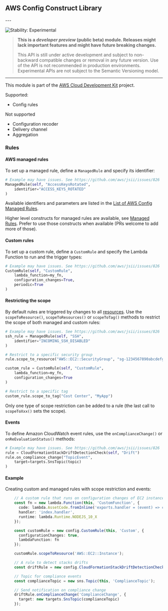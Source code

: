 ## AWS Config Construct Library

<html></html>---


![Stability: Experimental](https://img.shields.io/badge/stability-Experimental-important.svg?style=for-the-badge)

> **This is a *developer preview* (public beta) module. Releases might lack important features and might have
> future breaking changes.**
>
> This API is still under active development and subject to non-backward
> compatible changes or removal in any future version. Use of the API is not recommended in production
> environments. Experimental APIs are not subject to the Semantic Versioning model.

---
<html></html>

This module is part of the [AWS Cloud Development Kit](https://github.com/aws/aws-cdk) project.

Supported:

* Config rules

Not supported

* Configuration recoder
* Delivery channel
* Aggregation

### Rules

#### AWS managed rules

To set up a managed rule, define a `ManagedRule` and specify its identifier:

```python
# Example may have issues. See https://github.com/aws/jsii/issues/826
ManagedRule(self, "AccessKeysRotated",
    identifier="ACCESS_KEYS_ROTATED"
)
```

Available identifiers and parameters are listed in the [List of AWS Config Managed Rules](https://docs.aws.amazon.com/config/latest/developerguide/managed-rules-by-aws-config.html).

Higher level constructs for managed rules are available, see [Managed Rules](https://github.com/aws/aws-cdk/blob/master/packages/%40aws-cdk/aws-config/lib/managed-rules.ts). Prefer to use those constructs when available (PRs welcome to add more of those).

#### Custom rules

To set up a custom rule, define a `CustomRule` and specify the Lambda Function to run and the trigger types:

```python
# Example may have issues. See https://github.com/aws/jsii/issues/826
CustomRule(self, "CustomRule",
    lambda_function=my_fn,
    configuration_changes=True,
    periodic=True
)
```

#### Restricting the scope

By default rules are triggered by changes to all [resources](https://docs.aws.amazon.com/config/latest/developerguide/resource-config-reference.html#supported-resources). Use the `scopeToResource()`, `scopeToResources()` or `scopeToTag()` methods to restrict the scope of both managed and custom rules:

```python
# Example may have issues. See https://github.com/aws/jsii/issues/826
ssh_rule = ManagedRule(self, "SSH",
    identifier="INCOMING_SSH_DISABLED"
)

# Restrict to a specific security group
rule.scope_to_resource("AWS::EC2::SecurityGroup", "sg-1234567890abcdefgh")

custom_rule = CustomRule(self, "CustomRule",
    lambda_function=my_fn,
    configuration_changes=True
)

# Restrict to a specific tag
custom_rule.scope_to_tag("Cost Center", "MyApp")
```

Only one type of scope restriction can be added to a rule (the last call to `scopeToXxx()` sets the scope).

#### Events

To define Amazon CloudWatch event rules, use the `onComplianceChange()` or `onReEvaluationStatus()` methods:

```python
# Example may have issues. See https://github.com/aws/jsii/issues/826
rule = CloudFormationStackDriftDetectionCheck(self, "Drift")
rule.on_compliance_change("TopicEvent",
    target=targets.SnsTopic(topic)
)
```

#### Example

Creating custom and managed rules with scope restriction and events:

```ts lit=test/integ.rule.lit.ts
    // A custom rule that runs on configuration changes of EC2 instances
    const fn = new lambda.Function(this, 'CustomFunction', {
      code: lambda.AssetCode.fromInline('exports.handler = (event) => console.log(event);'),
      handler: 'index.handler',
      runtime: lambda.Runtime.NODEJS_10_X
    });

    const customRule = new config.CustomRule(this, 'Custom', {
      configurationChanges: true,
      lambdaFunction: fn
    });

    customRule.scopeToResource('AWS::EC2::Instance');

    // A rule to detect stacks drifts
    const driftRule = new config.CloudFormationStackDriftDetectionCheck(this, 'Drift');

    // Topic for compliance events
    const complianceTopic = new sns.Topic(this, 'ComplianceTopic');

    // Send notification on compliance change
    driftRule.onComplianceChange('ComplianceChange', {
      target: new targets.SnsTopic(complianceTopic)
    });
```

